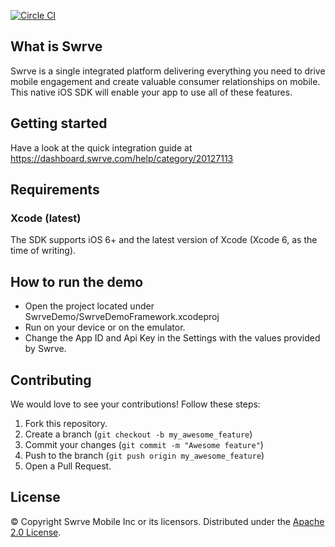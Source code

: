 [![Circle CI](https://circleci.com/gh/Swrve/swrve-ios-sdk.svg?style=svg)](https://circleci.com/gh/Swrve/swrve-ios-sdk)

What is Swrve
-------------
Swrve is a single integrated platform delivering everything you need to drive mobile engagement and create valuable consumer relationships on mobile.
This native iOS SDK will enable your app to use all of these features.

Getting started
---------------
Have a look at the quick integration guide at https://dashboard.swrve.com/help/category/20127113

Requirements
------------
### Xcode (latest)
The SDK supports iOS 6+ and the latest version of Xcode (Xcode 6, as the time of writing).

How to run the demo
-------------------
- Open the project located under SwrveDemo/SwrveDemoFramework.xcodeproj
- Run on your device or on the emulator.
- Change the App ID and Api Key in the Settings with the values provided by Swrve.

Contributing
------------
We would love to see your contributions! Follow these steps:

1. Fork this repository.
2. Create a branch (`git checkout -b my_awesome_feature`)
3. Commit your changes (`git commit -m "Awesome feature"`)
4. Push to the branch (`git push origin my_awesome_feature`)
5. Open a Pull Request.

License
-------
© Copyright Swrve Mobile Inc or its licensors. Distributed under the [Apache 2.0 License](LICENSE).
